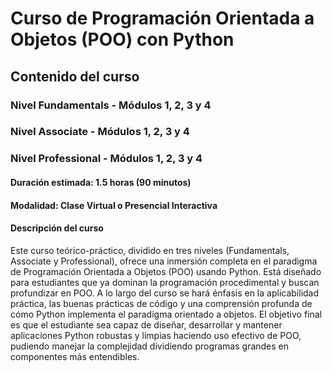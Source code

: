 # Curso de Programación Orientada a Objetos (POO) con Python

## Contenido del curso

### Nivel Fundamentals - Módulos 1, 2, 3 y 4

### Nivel Associate - Módulos 1, 2, 3 y 4

### Nivel Professional - Módulos 1, 2, 3 y 4

#### Duración estimada: 1.5 horas (90 minutos)

#### Modalidad: Clase Virtual o Presencial Interactiva

#### Descripción del curso

Este curso teórico-práctico, dividido en tres niveles (Fundamentals, Associate y Professional), ofrece una inmersión completa en el paradigma de Programación Orientada a Objetos (POO) usando Python. Está diseñado para estudiantes que ya dominan la programación procedimental y buscan profundizar en POO. A lo largo del curso se hará énfasis en la aplicabilidad práctica, las buenas prácticas de código y una comprensión profunda de cómo Python implementa el paradigma orientado a objetos. El objetivo final es que el estudiante sea capaz de diseñar, desarrollar y mantener aplicaciones Python robustas y limpias haciendo uso efectivo de POO, pudiendo manejar la complejidad dividiendo programas grandes en componentes más entendibles.
